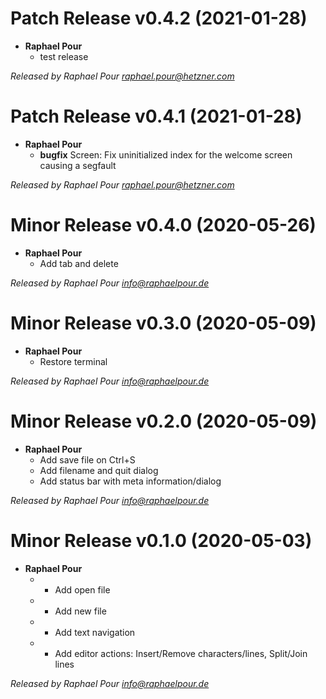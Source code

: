 # Patch Release v0.4.2 (2021-01-28)
  * **Raphael Pour**
    * test release

*Released by Raphael Pour <raphael.pour@hetzner.com>*

# Patch Release v0.4.1 (2021-01-28)
  * **Raphael Pour**
    * **bugfix** Screen: Fix uninitialized index for the welcome screen causing a segfault

*Released by Raphael Pour <raphael.pour@hetzner.com>*

# Minor Release v0.4.0 (2020-05-26)
  * **Raphael Pour**
    * Add tab and delete

*Released by Raphael Pour <info@raphaelpour.de>*

# Minor Release v0.3.0 (2020-05-09)
  * **Raphael Pour**
    * Restore terminal

*Released by Raphael Pour <info@raphaelpour.de>*

# Minor Release v0.2.0 (2020-05-09)
  * **Raphael Pour**
    * Add save file on Ctrl+S
    * Add filename and quit dialog
    * Add status bar with meta information/dialog

*Released by Raphael Pour <info@raphaelpour.de>*

# Minor Release v0.1.0 (2020-05-03)
  * **Raphael Pour**
    * - Add open file
    * - Add new file
    * - Add text navigation
    * - Add editor actions: Insert/Remove characters/lines, Split/Join lines

*Released by Raphael Pour <info@raphaelpour.de>*
